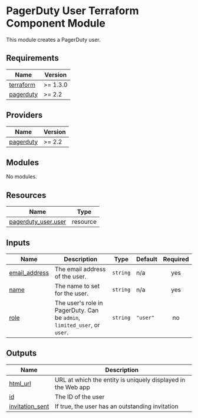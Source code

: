 # PagerDuty User Terraform Component Module

This module creates a PagerDuty user.

<!-- BEGIN_TF_DOCS -->
## Requirements

| Name | Version |
|------|---------|
| <a name="requirement_terraform"></a> [terraform](#requirement\_terraform) | >= 1.3.0 |
| <a name="requirement_pagerduty"></a> [pagerduty](#requirement\_pagerduty) | >= 2.2 |

## Providers

| Name | Version |
|------|---------|
| <a name="provider_pagerduty"></a> [pagerduty](#provider\_pagerduty) | >= 2.2 |

## Modules

No modules.

## Resources

| Name | Type |
|------|------|
| [pagerduty_user.user](https://registry.terraform.io/providers/pagerduty/pagerduty/latest/docs/resources/user) | resource |

## Inputs

| Name | Description | Type | Default | Required |
|------|-------------|------|---------|:--------:|
| <a name="input_email_address"></a> [email\_address](#input\_email\_address) | The email address of the user. | `string` | n/a | yes |
| <a name="input_name"></a> [name](#input\_name) | The name to set for the user. | `string` | n/a | yes |
| <a name="input_role"></a> [role](#input\_role) | The user's role in PagerDuty. Can be `admin`, `limited_user`, or `user`. | `string` | `"user"` | no |

## Outputs

| Name | Description |
|------|-------------|
| <a name="output_html_url"></a> [html\_url](#output\_html\_url) | URL at which the entity is uniquely displayed in the Web app |
| <a name="output_id"></a> [id](#output\_id) | The ID of the user |
| <a name="output_invitation_sent"></a> [invitation\_sent](#output\_invitation\_sent) | If true, the user has an outstanding invitation |
<!-- END_TF_DOCS -->
